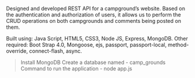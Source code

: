 
Designed and developed REST API for a campground’s website. Based on the authentication and authorization of users, it allows us to perform the
CRUD operations on both campgrounds and comments being posted on them.

Built using: Java Script, HTML5, CSS3, Node JS, Express, MongoDB.
Other required: Boot Strap 4.0, Mongoose, ejs, passport, passport-local, method-override, connect-flash, async.

>Install MongoDB
>Create a database named - camp_grounds
>Command to run the application - node app.js
